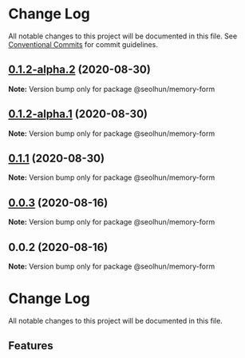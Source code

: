 # Change Log

All notable changes to this project will be documented in this file.
See [Conventional Commits](https://conventionalcommits.org) for commit guidelines.

## [0.1.2-alpha.2](https://github.com/Seolhun/memory-form/compare/v0.1.2-alpha.1...v0.1.2-alpha.2) (2020-08-30)

**Note:** Version bump only for package @seolhun/memory-form





## [0.1.2-alpha.1](https://github.com/Seolhun/memory-form/compare/v0.1.2-alpha.0...v0.1.2-alpha.1) (2020-08-30)

**Note:** Version bump only for package @seolhun/memory-form





## [0.1.1](https://github.com/Seolhun/memory-form/compare/v0.1.0...v0.1.1) (2020-08-30)

**Note:** Version bump only for package @seolhun/memory-form





## [0.0.3](https://github.com/Seolhun/memory-form/compare/v0.0.2...v0.0.3) (2020-08-16)

**Note:** Version bump only for package @seolhun/memory-form





## 0.0.2 (2020-08-16)

**Note:** Version bump only for package @seolhun/memory-form





# Change Log

All notable changes to this project will be documented in this file.

## Features
